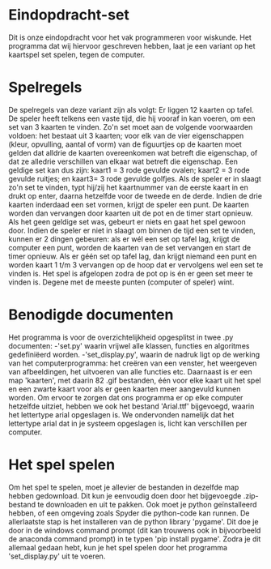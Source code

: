 # Eindopdracht-set
Dit is onze eindopdracht voor het vak programmeren voor wiskunde. Het programma dat wij hiervoor geschreven hebben, laat je een variant op het kaartspel set spelen, tegen de computer.
# Spelregels
De spelregels van deze variant zijn als volgt: Er liggen 12 kaarten op tafel. De speler heeft telkens een vaste tijd, die hij vooraf in kan voeren, om een set van 3 kaarten te vinden. Zo'n set moet aan de volgende voorwaarden voldoen: het bestaat uit 3 kaarten; voor elk van de vier eigenschappen (kleur, opvulling, aantal of vorm) van de figuurtjes op de kaarten moet gelden dat alldrie de kaarten overeenkomen wat betreft die eigenschap, of dat ze alledrie verschillen van elkaar wat betreft die eigenschap. Een geldige set kan dus zijn: kaart1 = 3 rode gevulde ovalen; kaart2 = 3 rode gevulde ruitjes; en kaart3= 3 rode gevulde golfjes. Als de speler er in slaagt zo'n set te vinden, typt hij/zij het kaartnummer van de eerste kaart in en drukt op enter, daarna hetzelfde voor de tweede en de derde. Indien de drie kaarten inderdaad een set vormen, krijgt de speler een punt. De kaarten worden dan vervangen door kaarten uit de pot en de timer start opnieuw. Als het geen geldige set was, gebeurt er niets en gaat het spel gewoon door. Indien de speler er niet in slaagt om binnen de tijd een set te vinden, kunnen er 2 dingen gebeuren: als er wél een set op tafel lag, krijgt de computer een punt, worden de kaarten van de set vervangen en start de timer opnieuw. Als er géén set op tafel lag, dan krijgt niemand een punt en worden kaart 1 t/m 3 vervangen op de hoop dat er vervolgens wel een set te vinden is. Het spel is afgelopen zodra de pot op is én er geen set meer te vinden is. Degene met de meeste punten (computer of speler) wint.
# Benodigde documenten
Het programma is voor de overzichtelijkheid opgesplitst in twee .py documenten:
    -'set.py' waarin vrijwel alle klassen, functies en algoritmes gedefiniëerd worden.
    -'set_display.py', waarin de nadruk ligt op de werking van het computerprogramma: het creëren van een venster, het weergeven van afbeeldingen, het uitvoeren van alle functies etc.
Daarnaast is er een map 'kaarten', met daarin 82 .gif bestanden, één voor elke kaart uit het spel en een zwarte kaart voor als er geen kaarten meer aangevuld kunnen worden.
Om ervoor te zorgen dat ons programma er op elke computer hetzelfde uitziet, hebben we ook het bestand 'Arial.ttf' bijgevoegd, waarin het lettertype arial opgeslagen is. We ondervonden namelijk dat het lettertype arial dat in je systeem opgeslagen is, licht kan verschillen per computer.
# Het spel spelen
Om het spel te spelen, moet je allevier de bestanden in dezelfde map hebben gedownload. Dit kun je eenvoudig doen door het bijgevoegde .zip-bestand te downloaden en uit te pakken. Ook moet je python geïnstalleerd hebben, of een omgeving zoals Spyder die python-code kan runnen. De allerlaatste stap is het installeren van de python library 'pygame'. Dit doe je door in de windows command prompt (dit kan trouwens ook in bijvoorbeeld de anaconda command prompt) in te typen 'pip install pygame'. Zodra je dit allemaal gedaan hebt, kun je het spel spelen door het programma 'set_display.py' uit te voeren.
